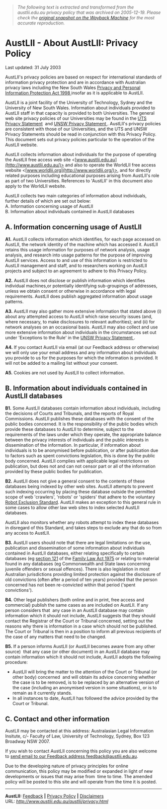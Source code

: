 > *The following text is extracted and transformed from the austlii.edu.au privacy policy that was archived on 2005-12-19. Please check the [original snapshot on the Wayback Machine](https://web.archive.org/web/20051219154325id_/http%3A//www.austlii.edu.au/austlii/privacy.html) for the most accurate reproduction.*

# AustLII - About AustLII: Privacy Policy

Last updated: 31 July 2003

AustLII's privacy policies are based on respect for international standards of information privacy protection and are in accordance with Australian privacy laws including the New South Wales [Privacy and Personal Information Protection Act 1998 ](http://www.austlii.edu.au/au/legis/nsw/consol_act/papipa1998464/)insofar as it is applicable to AustLII. 

AustLII is a joint facility of the University of Technology, Sydney and the University of New South Wales. Information about individuals provided to AustLII staff in that capacity is provided to both Universities. The general web site privacy policies of our Universities may be found in the [UTS Privacy Statement](http://www.uts.edu.au/privacy.html)  and [UNSW Privacy Statement ](http://www.unsw.edu.au/gen/pad/privacy.html). AustLII's privacy policies are consistent with those of our Universities, and the UTS and UNSW Privacy Statements should be read in conjunction with this Privacy Policy. This document sets out privacy policies particular to the operation of the AustLII website. 

AustLII collects information about individuals for the purpose of operating the AustLII free access web site <[www.austlii.edu.au](http://www.austlii.edu.au/)> and also to operate the WorldLII free access website <[www.worldlii.org](http://www.worldlii.org/)>, and for directly related purposes including educational purposes arising from AustLII's role as part of two Universities. References to 'AustLII' in this document also apply to the WorldLII website. 

AustLII collects two main categories of information about individuals, further details of which are set out below:   
A. Information concerning usage of AustLII   
B. Information about individuals contained in AustLII databases 

##  A. Information concerning usage of AustLII

**A1.** AustLII collects information which identifies, for each page accessed on AustLII, the network identity of the machine which has accessed it. AustLII retains this usage information for purposes of network analysis, usage analysis, and research into usage patterns for the purpose of improving AustLII services. Access to and use of this information is restricted to AustLII management and staff, and to researchers working on AustLII projects and subject to an agreement to adhere to this Privacy Policy. 

**A2.** AustLII does not disclose or publish information which identifies individual machines,or potentially identifying sub-groupings of addresses, unless we obtain consent or otherwise in accordance with legal requirements. AustLII does publish aggregated information about usage patterns. 

**A3.** AustLII may also gather more extensive information that stated above (i) about any attempted access to AustLII which raise security issues (and, where necessary, to make disclosures to relevant authorities); and (ii) for network analyses on an occasional basis. AustLII may also collect and use more extensive information about individuals in the circumstances set out under 'Exceptions to the Rule' in the [UNSW Privacy Statement ](http://www.unsw.edu.au/gen/pad/privacy.html). 

**A4.** If you contact AustLII via email (at our Feedback address or otherwise) we will only use your email address and any information about individuals you provide to us for the purposes for which the information is provided. It will not be added to a mailing list without your consent. 

**A5.** Cookies are not used by AustLII to collect information. 

##  B. Information about individuals contained in AustLII databases

**B1.** Some AustLII databases contain information about individuals, including the decisions of Courts and Tribunals, and the reports of Royal Commissions. AustLII publishes these databases with the consent of the public bodies concerned. It is the responsibility of the public bodies which provide these databases to AustLII to determine, subject to the requirements of the laws under which they operate, the appropriate balance between the privacy interests of individuals and the public interests in dissemination of the information. In particular, if information about individuals is to be anonymised before publication, or after publication due to factors such as spent convictions legislation, this is done by the public body concerned. AustLII complies with applicable legal restrictions on publication, but does not and can not censor part or all of the information provided by these public bodies for publication. 

**B2.** AustLII does not give a general consent to the contents of these databases being indexed by other web sites. AustLII attempts to prevent such indexing occurring by placing these database outside the permitted scope of web 'crawlers', 'robots' or 'spiders' that adhere to the voluntary [Robot Exclusion Standard](http://www.robotstxt.org/wc/norobots.html). AustLII makes an exception to this general rule in some cases to allow other law web sites to index selected AustLII databases. 

AustLII also monitors whether any robots attempt to index these databases in disregard of this Standard, and takes steps to exclude any that do so from any access to AustLII. 

**B3.** AustLII users should note that there are legal limitations on the use, publication and dissemination of some information about individuals contained in AustLII databases, either relating specifically to certain databases (eg [section 121](https://web.archive.org/au/legis/cth/consol_act/fla1975114/s121.html) of the [Family Law Act 1975](https://web.archive.org/au/legis/cth/consol_act/fla1975114/) or relating to material found in any databases (eg Commonwealth and State laws concerning juvenile offenders or sexual offences). There is also legislation in most Australian jurisdictions providing limited protection against the disclosure of old convictions (often after a period of ten years) provided that the person concerned has not been re-convicted within that period ('spent convictions'). 

**B4.** Other legal publishers (both online and in print, free access and commercial) publish the same cases as are included on AustLII. If any person considers that  any case in an AustLII database may contain information which it should not include, AustLII suggests that they should contact the Registrar of the Court or Tribunal concerned, setting out the reasons why there is information in a case which should not be published. The Court or Tribunal is then in a position to inform all previous recipients of the case of any matters that need to be changed. 

**B5.** If a person informs AustLII (or AustLII becomes aware from any other source)  that any case (or other document) in an AustLII database may contain information which it should not include, AustLII adopts the following procedure: 

* AustLII will bring the matter to the attention of the Court or Tribunal (or other body) concerned  and will obtain its advice concerning whether the case is to be removed, is to be replaced by an alternative version of the case (including an anonymised version in some situations), or is to remain as it currently stands.
* In all instances to date, AustLII has followed the advice provided by the Court or Tribunal.

##  **C. Contact and other information**

AustLII may be contacted at this address: Australasian Legal Information Insitute, c/- Faculty of Law, University of Technology, Sydney, Box 123 Broadway NSW 2007. 

If you wish to contact AustLII concerning this policy you are also welcome to [send email to our Feedback address <feedback@austlii.edu.au>](https://web.archive.org/austlii/feedback.html). 

Due to the developing nature of privacy principles for online communication, this policy may be modified or expanded in light of new developments or issues that may arise from  time to time. The amended policy will be posted to this site and will operate from the time it is posted. 

* * *

**AustLII:** [Feedback](https://web.archive.org/austlii/feedback.html) **|** [Privacy Policy](https://web.archive.org/austlii/privacy.html) **|** [Disclaimers](https://web.archive.org/austlii/disclaimers.html)  
URL: _http://www.austlii.edu.au/austlii/privacy.html_  

